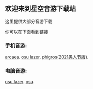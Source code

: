 ## 欢迎来到星空音游下载站

这里提供大部分音游下载

你可以在下面看到链接
### 手机音游:
[arcaea](https://dl.arcaea.moe/).
[osu lazer](https://dl.hiosu.com/mfosu%e6%9c%ac%e5%9c%b0%e4%b8%8b%e8%bd%bd%e7%82%b9/Android%e7%89%88%282022.503.0%29/mfosu.apk).
[phigros(2021愚人节版)](http://dl.downmg.xyz/phigros/Phigros_2.1.4.apk).
### 电脑音游:
[osu lazer](https://dl.hiosu.com/mfosu%e6%9c%ac%e5%9c%b0%e4%b8%8b%e8%bd%bd%e7%82%b9/Windows%e7%89%88%282022.503.0%29/mfosu-win-x64.zip).
[osu](https://m1.ppy.sh/r/osu!install.exe).
